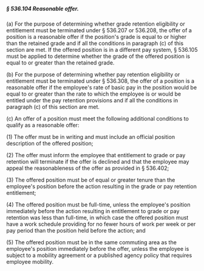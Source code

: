 ##### § 536.104 Reasonable offer. #####

(a) For the purpose of determining whether grade retention eligibility or entitlement must be terminated under § 536.207 or 536.208, the offer of a position is a reasonable offer if the position's grade is equal to or higher than the retained grade and if all the conditions in paragraph (c) of this section are met. If the offered position is in a different pay system, § 536.105 must be applied to determine whether the grade of the offered position is equal to or greater than the retained grade.

(b) For the purpose of determining whether pay retention eligibility or entitlement must be terminated under § 536.308, the offer of a position is a reasonable offer if the employee's rate of basic pay in the position would be equal to or greater than the rate to which the employee is or would be entitled under the pay retention provisions and if all the conditions in paragraph (c) of this section are met.

(c) An offer of a position must meet the following additional conditions to qualify as a reasonable offer:

(1) The offer must be in writing and must include an official position description of the offered position;

(2) The offer must inform the employee that entitlement to grade or pay retention will terminate if the offer is declined and that the employee may appeal the reasonableness of the offer as provided in § 536.402;

(3) The offered position must be of equal or greater tenure than the employee's position before the action resulting in the grade or pay retention entitlement;

(4) The offered position must be full-time, unless the employee's position immediately before the action resulting in entitlement to grade or pay retention was less than full-time, in which case the offered position must have a work schedule providing for no fewer hours of work per week or per pay period than the position held before the action; and

(5) The offered position must be in the same commuting area as the employee's position immediately before the offer, unless the employee is subject to a mobility agreement or a published agency policy that requires employee mobility.
